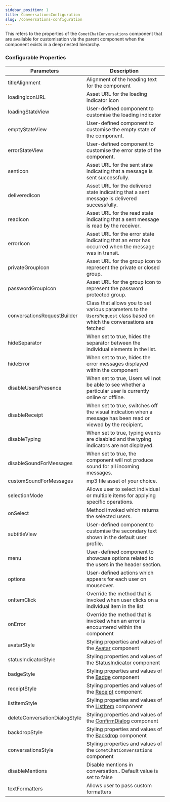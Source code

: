 ```yaml
---
sidebar_position: 1
title: ConversationsConfiguration
slug: /conversations-configuration
---
```


This refers to the properties of the `CometChatConversations` component that are available for customisation via the parent component when the component exists in a deep nested hierarchy.

### Configurable Properties

| Parameters                    | Description                                                                                                              |
| ----------------------------- | ------------------------------------------------------------------------------------------------------------------------ |
| titleAlignment                | Alignment of the heading text for the component                                                                          |
| loadingIconURL                | Asset URL for the loading indicator icon                                                                                 |
| loadingStateView              | User-defined component to customise the loading indicator                                                                |
| emptyStateView                | User-defined component to customise the empty state of the component.                                                    |
| errorStateView                | User-defined component to customise the error state of the component.                                                    |
| sentIcon                      | Asset URL for the sent state indicating that a message is sent successfully.                                             |
| deliveredIcon                 | Asset URL for the delivered state indicating that a sent message is delivered successfully.                              |
| readIcon                      | Asset URL for the read state indicating that a sent message is read by the receiver.                                     |
| errorIcon                     | Asset URL for the error state indicating that an error has occurred when the message was in transit.                     |
| privateGroupIcon              | Asset URL for the group icon to represent the private or closed group.                                                   |
| passwordGroupIcon             | Asset URL for the group icon to represent the password protected group.                                                  |
| conversationsRequestBuilder   | Class that allows you to set various parameters to the `UsersRequest` class based on which the conversations are fetched |
| hideSeparator                 | When set to true, hides the separator between the individual elements in the list.                                       |
| hideError                     | When set to true, hides the error messages displayed within the component                                                |
| disableUsersPresence          | When set to true, Users will not be able to see whether a particular user is currently online or offline.                |
| disableReceipt                | When set to true, switches off the visual indication when a message has been read or viewed by the recipient.            |
| disableTyping                 | When set to true, typing events are disabled and the typing indicators are not displayed.                                |
| disableSoundForMessages       | When set to true, the component will not produce sound for all incoming messages.                                        |
| customSoundForMessages        | mp3 file asset of your choice.                                                                                           |
| selectionMode                 | Allows user to select individual or multiple items for applying specific operations.                                     |
| onSelect                      | Method invoked which returns the selected users.                                                                         |
| subtitleView                  | User-defined component to customise the secondary text shown in the default user profile.                                |
| menu                          | User-defined component to showcase options related to the users in the header section.                                   |
| options                       | User-defined actions which appears for each user on mouseover.                                                           |
| onItemClick                   | Override the method that is invoked when user clicks on a individual item in the list                                    |
| onError                       | Override the method that is invoked when an error is encountered within the component                                    |
| avatarStyle                   | Styling properties and values of the [Avatar](/web-elements/avatar) component                                            |
| statusIndicatorStyle          | Styling properties and values of the [StatusIndicator](/web-elements/status-indicator) component                         |
| badgeStyle                    | Styling properties and values of the [Badge](/web-elements/badge) component                                              |
| receiptStyle                  | Styling properties and values of the [Receipt](/web-elements/receipt) component                                          |
| listItemStyle                 | Styling properties and values of the [ListItem](/web-elements/list-item) component                                       |
| deleteConversationDialogStyle | Styling properties and values of the [ConfirmDialog](/web-elements/confirm-dialog) component                             |
| backdropStyle                 | Styling properties and values of the [Backdrop](/web-elements/backdrop) component                                        |
| conversationsStyle            | Styling properties and values of the `CometChatConversations` component                                                  |
| disableMentions               | Disable mentions in conversation.. Default value is set to false                                                         |
| textFormatters                | Allows user to pass custom formatters                                                                                    |
